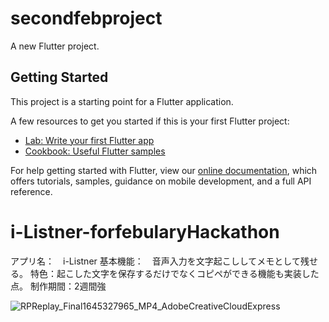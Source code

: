 # secondfebproject

A new Flutter project.

## Getting Started

This project is a starting point for a Flutter application.

A few resources to get you started if this is your first Flutter project:

- [Lab: Write your first Flutter app](https://flutter.dev/docs/get-started/codelab)
- [Cookbook: Useful Flutter samples](https://flutter.dev/docs/cookbook)

For help getting started with Flutter, view our
[online documentation](https://flutter.dev/docs), which offers tutorials,
samples, guidance on mobile development, and a full API reference.
# i-Listner-forfebularyHackathon

アプリ名：　i-Listner
基本機能：　音声入力を文字起こししてメモとして残せる。
特色：起こした文字を保存するだけでなくコピペができる機能も実装した点。
制作期間：2週間強

![RPReplay_Final1645327965_MP4_AdobeCreativeCloudExpress](https://user-images.githubusercontent.com/87302097/167066560-999781a4-6ef4-4e49-90bc-0a435b7d52e9.gif)
